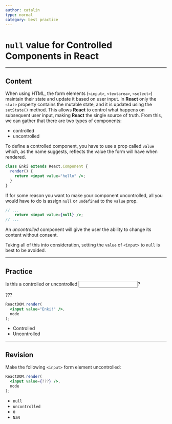 ```yaml
---
author: catalin
type: normal
category: best practice
---
```


# `null` value for Controlled Components in React


---

## Content

When using HTML, the form elements (`<input>`, `<textarea>`, `<select>`) maintain their state and update it based on user input. In **React** only the `state` property contains the mutable state, and it is updated using the `setState()` method. This allows **React** to control what happens on subsequent user input, making **React** the single source of truth. From this, we can gather that there are two types of components:

- controlled
- uncontrolled

To define a controlled component, you have to use a prop called `value` which, as the name suggests, reflects the value the form will have when rendered.

```jsx
class Enki extends React.Component {
  render() {
    return <input value="hello" />;
  }
}
```

If for some reason you want to make your component uncontrolled, all you would have to do is assign `null` or `undefined` to the `value` prop.

```jsx
// ...
    return <input value={null} />;
// ...
```

An *uncontrolled* component will give the user the ability to change its content without consent.

Taking all of this into consideration, setting the `value` of `<input>` to `null` is best to be avoided.


---

## Practice

Is this a controlled or uncontrolled <input>? 

???

```jsx
ReactDOM.render(
  <input value="Enki!" />,
  node
);
```

- Controlled
- Uncontrolled


---

## Revision

Make the following `<input>` form element uncontrolled:

```jsx
ReactDOM.render(
  <input value={???} />,
  node
);
```

- `null`
- `uncontrolled`
- `0`
- `NaN`
